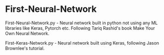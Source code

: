 # First-Neural-Network

First-Neural-Network.py - Neural network built in python not using any ML libraries like Keras, Pytorch etc. Following Tariq Rashid's book Make Your Own Neural Network.

First-Keras-Network.py - Neural network built using Keras, following Jason Brownlee's tutorial.
